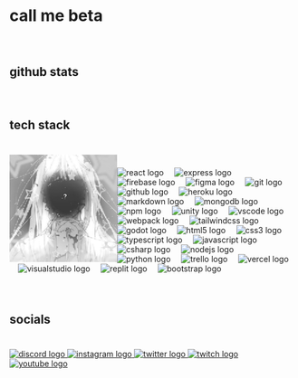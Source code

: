 <h1 align="left">call me beta</h1>

###

<br clear="both">

<h2 align="left">github stats</h2>

###

<br clear="both">

<h2 align="left">tech stack</h2>

###

<br clear="both">

<img align="left" height="190" src="https://github.com/betadv/BetaDv/blob/main/e254dde5e682dcafb1e6d072747b4686.jpg?raw=true"  />

###

<div align="left">
  <img src="https://img.shields.io/badge/React-61DAFB?logo=react&logoColor=black&style=for-the-badge" height="31" alt="react logo"  />
  <img width="11" />
  <img src="https://img.shields.io/badge/Express-000000?logo=express&logoColor=white&style=for-the-badge" height="31" alt="express logo"  />
  <img width="11" />
  <img src="https://img.shields.io/badge/Firebase-FFCA28?logo=firebase&logoColor=black&style=for-the-badge" height="31" alt="firebase logo"  />
  <img width="11" />
  <img src="https://img.shields.io/badge/Figma-F24E1E?logo=figma&logoColor=white&style=for-the-badge" height="31" alt="figma logo"  />
  <img width="11" />
  <img src="https://img.shields.io/badge/Git-F05032?logo=git&logoColor=white&style=for-the-badge" height="31" alt="git logo"  />
  <img width="11" />
  <img src="https://img.shields.io/badge/GitHub-181717?logo=github&logoColor=white&style=for-the-badge" height="31" alt="github logo"  />
  <img width="11" />
  <img src="https://img.shields.io/badge/Heroku-430098?logo=heroku&logoColor=white&style=for-the-badge" height="31" alt="heroku logo"  />
  <img width="11" />
  <img src="https://img.shields.io/badge/Markdown-000000?logo=markdown&logoColor=white&style=for-the-badge" height="31" alt="markdown logo"  />
  <img width="11" />
  <img src="https://img.shields.io/badge/MongoDB-47A248?logo=mongodb&logoColor=white&style=for-the-badge" height="31" alt="mongodb logo"  />
  <img width="11" />
  <img src="https://img.shields.io/badge/npm-CB3837?logo=npm&logoColor=white&style=for-the-badge" height="31" alt="npm logo"  />
  <img width="11" />
  <img src="https://img.shields.io/badge/Unity-FFFFFF?logo=unity&logoColor=black&style=for-the-badge" height="31" alt="unity logo"  />
  <img width="11" />
  <img src="https://img.shields.io/badge/Visual Studio Code-007ACC?logo=visualstudiocode&logoColor=white&style=for-the-badge" height="31" alt="vscode logo"  />
  <img width="11" />
  <img src="https://img.shields.io/badge/Webpack-8DD6F9?logo=webpack&logoColor=black&style=for-the-badge" height="31" alt="webpack logo"  />
  <img width="11" />
  <img src="https://img.shields.io/badge/Tailwind CSS-06B6D4?logo=tailwindcss&logoColor=black&style=for-the-badge" height="31" alt="tailwindcss logo"  />
  <img width="11" />
  <img src="https://img.shields.io/badge/Godot Engine-478CBF?logo=godotengine&logoColor=white&style=for-the-badge" height="31" alt="godot logo"  />
  <img width="11" />
  <img src="https://img.shields.io/badge/HTML5-E34F26?logo=html5&logoColor=white&style=for-the-badge" height="31" alt="html5 logo"  />
  <img width="11" />
  <img src="https://img.shields.io/badge/CSS3-1572B6?logo=css3&logoColor=white&style=for-the-badge" height="31" alt="css3 logo"  />
  <img width="11" />
  <img src="https://img.shields.io/badge/TypeScript-3178C6?logo=typescript&logoColor=white&style=for-the-badge" height="31" alt="typescript logo"  />
  <img width="11" />
  <img src="https://img.shields.io/badge/JavaScript-F7DF1E?logo=javascript&logoColor=black&style=for-the-badge" height="31" alt="javascript logo"  />
  <img width="11" />
  <img src="https://img.shields.io/badge/C Sharp-239120?logo=csharp&logoColor=white&style=for-the-badge" height="31" alt="csharp logo"  />
  <img width="11" />
  <img src="https://img.shields.io/badge/Node.js-339933?logo=nodedotjs&logoColor=white&style=for-the-badge" height="31" alt="nodejs logo"  />
  <img width="11" />
  <img src="https://img.shields.io/badge/Python-3776AB?logo=python&logoColor=white&style=for-the-badge" height="31" alt="python logo"  />
  <img width="11" />
  <img src="https://img.shields.io/badge/Trello-0052CC?logo=trello&logoColor=white&style=for-the-badge" height="31" alt="trello logo"  />
  <img width="11" />
  <img src="https://img.shields.io/badge/Vercel-000000?logo=vercel&logoColor=white&style=for-the-badge" height="31" alt="vercel logo"  />
  <img width="11" />
  <img src="https://img.shields.io/badge/Visual Studio-5C2D91?logo=visualstudio&logoColor=white&style=for-the-badge" height="31" alt="visualstudio logo"  />
  <img width="11" />
  <img src="https://img.shields.io/badge/Replit-F26207?logo=replit&logoColor=black&style=for-the-badge" height="31" alt="replit logo"  />
  <img width="11" />
  <img src="https://img.shields.io/badge/Bootstrap-7952B3?logo=bootstrap&logoColor=white&style=for-the-badge" height="31" alt="bootstrap logo"  />
</div>

###

<br clear="both">

<h2 align="left">socials</h2>

###

<br clear="both">

<div align="left">
  <a href="https://discord.com/users/334224923872460802" target="_blank">
    <img src="https://img.shields.io/static/v1?message=Discord&logo=discord&label=&color=7289DA&logoColor=white&labelColor=&style=for-the-badge" height="44" alt="discord logo"  />
  </a>
  <a href="https://www.instagram.com/betadv_/" target="_blank">
    <img src="https://img.shields.io/static/v1?message=Instagram&logo=instagram&label=&color=E4405F&logoColor=white&labelColor=&style=for-the-badge" height="44" alt="instagram logo"  />
  </a>
  <a href="https://x.com/betadv_" target="_blank">
    <img src="https://img.shields.io/static/v1?message=Twitter&logo=twitter&label=&color=1DA1F2&logoColor=white&labelColor=&style=for-the-badge" height="44" alt="twitter logo"  />
  </a>
  <a href="https://twitch.tv/betadv" target="_blank">
    <img src="https://img.shields.io/static/v1?message=Twitch&logo=twitch&label=&color=9146FF&logoColor=white&labelColor=&style=for-the-badge" height="44" alt="twitch logo"  />
  </a>
  <a href="https://www.youtube.com/@betadv" target="_blank">
    <img src="https://img.shields.io/static/v1?message=Youtube&logo=youtube&label=&color=FF0000&logoColor=white&labelColor=&style=for-the-badge" height="44" alt="youtube logo"  />
  </a>
</div>

###
